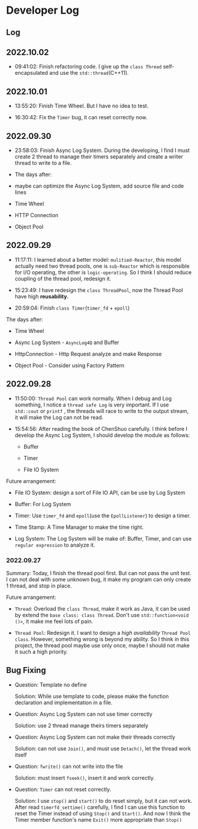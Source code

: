 # Developer Log

## Log

## 2022.10.02

- 09:41:02: Finish refactoring code. I give up the `class Thread` self-encapsulated and use the `std::thread`(C++11).

## 2022.10.01

- 13:55:20: Finish Time Wheel. But I have no idea to test.

- 16:30:42: Fix the `Timer` bug, it can reset correctly now.

## 2022.09.30

- 23:58:03: Finish Async Log System. During the developing, I find I must create 2 thread to manage their timers
  separately and create a writer thread to write to a file.

- The days after:

- maybe can optimize the Async Log System, add source file and code lines

- Time Wheel

- HTTP Connection

- Object Pool

## 2022.09.29

- 11:17:11: I learned about a better model: `mulitied-Reactor`, this model actually need two thread pools, one
  is `sub-Reactor` which is responsible for I/O operating, the other is `logic-operating`. So I think I should reduce
  coupling of the thread pool, redesign it.

- 15:23:49: I have redesign the `class ThreadPool`, now the Thread Pool have high **reusability**.

- 20:59:04: Finish `class Timer`(`timer_fd` + `epoll`)

The days after:

- Time Wheel

- Async Log System - `AsyncLog4Q` and Buffer

- HttpConnection - Http Request analyze and make Response

- Object Pool - Consider using Factory Pattern

## 2022.09.28

- 11:50:00: `Thread Pool` can work normally. When I debug and Log something, I notice a `thread safe Log` is very
  important. If I use `std::cout` or `printf` , the threads will race to write to the output stream, it will make the
  Log can not be read.

- 15:54:56: After reading the book of ChenShuo carefully. I think before I develop the Async Log System, I should
  develop the module as follows:

    - Buffer

    - Timer

    - File IO System

Future arrangement:

- File IO System: design a sort of File IO API, can be use by Log System

- Buffer: For Log System

- Timer: Use `timer_fd` and `epoll`(use the `EpollListener`) to design a timer.

- Time Stamp: A Time Manager to make the time right.

- Log System: The Log System will be make of: Buffer, Timer, and can use `regular expression` to analyze it.

### 2022.09.27

Summary: Today, I finish the thread pool first. But can not pass the unit test. I can not deal with some unknown bug, it
make my program can only create 1 thread, and stop in place.

Future arrangement:

- `Thread`: Overload the `class Thread`, make it work as Java, it can be used by extend the `base class: class Thread`.
  Don't use `std::function<void ()>`, it make me feel lots of pain.

- `Thread Pool`: Redesign it. I want to design a *high availability* `Thread Pool class`. However, something wrong is
  beyond my ability. So I think in this project, the thread pool maybe use only once, maybe I should not make it such a
  high priority.

## Bug Fixing

- Question: Template no define

  Solution: While use template to code, please make the function declaration and implementation in a file.

- Question: Async Log System can not use timer correctly

  Solution: use 2 thread manage theirs timers separately

- Question: Async Log System can not make their threads correctly

  Solution: can not use `Join()`, and must use `Detach()`, let the thread work itself

- Question: `fwrite()` can not write into the file

  Solution: must insert `fseek()`, insert it and work correctly.

- Question: `Timer` can not reset correctly.

  Solution: I use `stop()` and `start()` to do reset simply, but it can not work. After read `timerfd_settime()`
  carefully, I find I can use this function to reset the Timer instead of using `Stop()` and `Start()`. And now I think
  the Timer member function's name `Exit()`  more appropriate than `Stop()`
